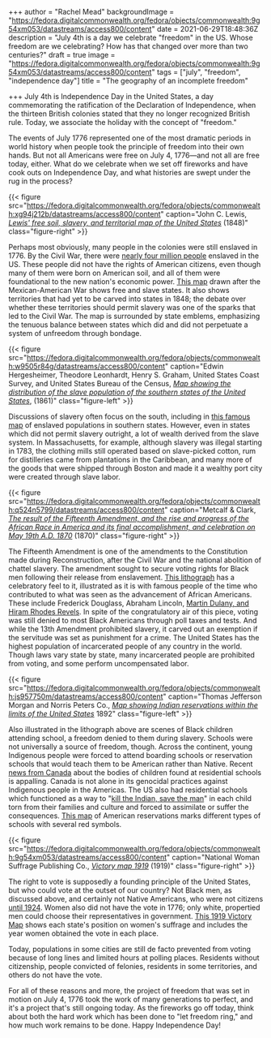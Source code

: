 +++
author = "Rachel Mead"
backgroundImage = "https://fedora.digitalcommonwealth.org/fedora/objects/commonwealth:9g54xm053/datastreams/access800/content"
date = 2021-06-29T18:48:36Z
description = "July 4th is a day we celebrate \"freedom\" in the US. Whose freedom are we celebrating? How has that changed over more than two centuries?"
draft = true
image = "https://fedora.digitalcommonwealth.org/fedora/objects/commonwealth:9g54xm053/datastreams/access800/content"
tags = ["july", "freedom", "independence day"]
title = "The geography of an incomplete freedom"

+++
July 4th is Independence Day in the United States, a day commemorating the ratification of the Declaration of Independence, when the thirteen British colonies stated that they no longer recognized British rule. Today, we associate the holiday with the concept of "freedom."

The events of July 1776 represented one of the most dramatic periods in world history when people took the principle of freedom into their own hands. But not all Americans were free on July 4, 1776—and not all are free today, either. What do we celebrate when we set off fireworks and have cook outs on Independence Day, and what histories are swept under the rug in the process?

{{< figure src="https://fedora.digitalcommonwealth.org/fedora/objects/commonwealth:xg94j212b/datastreams/access800/content" caption="John C. Lewis, [_Lewis' free soil, slavery, and territorial map of the United States_](https://collections.leventhalmap.org/search/commonwealth:xg94j2112) (1848)" class="figure-right" >}}

Perhaps most obviously, many people in the colonies were still enslaved in 1776. By the Civil War, there were [nearly four million people](https://thomaslegioncherokee.tripod.com/distributionofslavesinunitedstateshistory.html) enslaved in the US. These people did not have the rights of American citizens, even though many of them were born on American soil, and all of them were foundational to the new nation's economic power. [This map](https://collections.leventhalmap.org/search/commonwealth:xg94j2112) drawn after the Mexican-American War shows free and slave states. It also shows territories that had yet to be carved into states in 1848; the debate over whether these territories should permit slavery was one of the sparks that led to the Civil War. The map is surrounded by state emblems, emphasizing the tenuous balance between states which did and did not perpetuate a system of unfreedom through bondage.

{{< figure src="https://fedora.digitalcommonwealth.org/fedora/objects/commonwealth:w9505r84g/datastreams/access800/content" caption="Edwin Hergesheimer, Theodore Leonhardt, Henry S. Graham, United States Coast Survey, and United States Bureau of the Census, [_Map showing the distribution of the slave population of the southern states of the United States_](https://collections.leventhalmap.org/search/commonwealth:w9505r836), (1861)" class="figure-left" >}}

Discussions of slavery often focus on the south, including in [this famous map](https://collections.leventhalmap.org/search/commonwealth:w9505r836) of enslaved populations in southern states. However, even in states which did not permit slavery outright, a lot of wealth derived from the slave system. In Massachusetts, for example, although slavery was illegal starting in 1783, the clothing mills still operated based on slave-picked cotton, rum for distilleries came from plantations in the Caribbean, and many more of the goods that were shipped through Boston and made it a wealthy port city were created through slave labor.

{{< figure src="https://fedora.digitalcommonwealth.org/fedora/objects/commonwealth:q524n5799/datastreams/access800/content" caption="Metcalf & Clark, [_The result of the Fifteenth Amendment, and the rise and progress of the African Race in America and its final accomplishment, and celebration on May 19th A.D. 1870_](https://collections.leventhalmap.org/search/commonwealth:q524n5781) (1870)" class="figure-right" >}}

The Fifteenth Amendment is one of the amendments to the Constitution made during Reconstruction, after the Civil War and the national abolition of chattel slavery. The amendment sought to secure voting rights for Black men following their release from enslavement. [This lithograph](https://collections.leventhalmap.org/search/commonwealth:q524n5781) has a celebratory feel to it, illustrated as it is with famous people of the time who contributed to what was seen as the advancement of African Americans. These include Frederick Douglass, Abraham Lincoln, [Martin Dulany, and Hiram Rhodes Revels](https://americanhistory.si.edu/brown/pdf/Unit1/2.Teacher.15th%20Amendment%20Print.pdf). In spite of the congratulatory air of this piece, voting was still denied to most Black Americans through poll taxes and tests. And while the 13th Amendment prohibited slavery, it carved out an exemption if the servitude was set as punishment for a crime. The United States has the highest population of incarcerated people of any country in the world. Though laws vary state by state, many incarcerated people are prohibited from voting, and some perform uncompensated labor.

{{< figure src="https://fedora.digitalcommonwealth.org/fedora/objects/commonwealth:js957750m/datastreams/access800/content" caption="Thomas Jefferson Morgan and Norris Peters Co., [_Map showing Indian reservations within the limits of the United States_](https://collections.leventhalmap.org/search/commonwealth:js957749v) 1892" class="figure-left" >}}

Also illustrated in the lithograph above are scenes of Black children attending school, a freedom denied to them during slavery. Schools were not universally a source of freedom, though. Across the continent, young Indigenous people were forced to attend boarding schools or reservation schools that would teach them to be American rather than Native. Recent [news from Canada](https://www.npr.org/2021/06/19/1008395387/discovery-of-remains-at-residential-schools-prompts-calls-for-indigenous-reparat) about the bodies of children found at residential schools is appalling. Canada is not alone in its genocidal practices against Indigenous people in the Americas. The US also had residential schools which functioned as a way to "[kill the Indian, save the man](https://www.ou.edu/gaylord/exiled-to-indian-country/content/remembering-the-stories-of-indian-boarding-schools)" in each child torn from their families and culture and forced to assimilate or suffer the consequences. [This map](https://collections.leventhalmap.org/search/commonwealth:js957749v) of American reservations marks different types of schools with several red symbols.

{{< figure src="https://fedora.digitalcommonwealth.org/fedora/objects/commonwealth:9g54xm053/datastreams/access800/content" caption="National Woman Suffrage Publishing Co., [_Victory map 1919_](https://collections.leventhalmap.org/search/commonwealth:9g54xm04t) (1919)" class="figure-right" >}}

The right to vote is supposedly a founding principle of the United States, but who could vote at the outset of our country? Not Black men, as discussed above, and certainly not Native Americans, who were not citizens [until 1924](https://www.loc.gov/item/today-in-history/june-02/). Women also did not have the vote in 1776; only white, propertied men could choose their representatives in government. [This 1919 Victory Map](https://collections.leventhalmap.org/search/commonwealth:9g54xm04t) shows each state's position on women's suffrage and includes the year women obtained the vote in each place.

Today, populations in some cities are still de facto prevented from voting because of long lines and limited hours at polling places. Residents without citizenship, people convicted of felonies, residents in some territories, and others do not have the vote.

For all of these reasons and more, the project of freedom that was set in motion on July 4, 1776 took the work of many generations to perfect, and it's a project that's still ongoing today. As the fireworks go off today, think about both the hard work which has been done to "let freedom ring," and how much work remains to be done. Happy Independence Day!